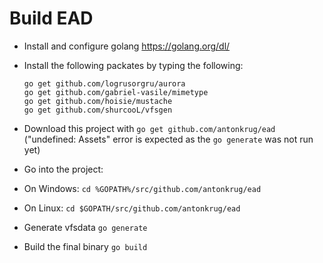 # Build EAD

- Install and configure golang https://golang.org/dl/
- Install the following packates by typing the following: 
  ```
  go get github.com/logrusorgru/aurora
  go get github.com/gabriel-vasile/mimetype
  go get github.com/hoisie/mustache
  go get github.com/shurcooL/vfsgen
  ```
- Download this project with `go get github.com/antonkrug/ead` ("undefined: Assets" error is expected as the `go generate` was not run yet)
- Go into the project:
-   On Windows: `cd %GOPATH%/src/github.com/antonkrug/ead`
-   On Linux: `cd $GOPATH/src/github.com/antonkrug/ead`

- Generate vfsdata `go generate`
- Build the final binary `go build`
